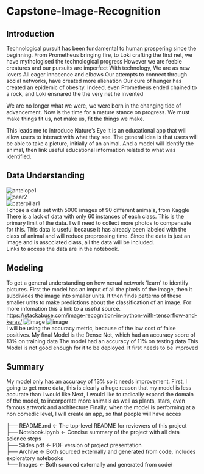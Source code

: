 # Capstone-Image-Recognition
## Introduction
Technological pursuit has been fundamental to human prospering  since the beginning.
From Prometheus bringing fire, to Loki crafting the first net, we have mythologised the technological progress
However we are feeble creatures and our pursuits are imperfect
With technology, 
We are as new lovers 
All eager innocence and elbows
Our attempts to connect through social networks, have created more alienation
Our cure of hunger has created an epidemic of obesity.
Indeed, even Prometheus ended chained to a rock, and Loki ensnared the the very net he invented

We are no longer what we were, we were born in the changing tide of advancement.
Now is the time for a mature stance on progress.
We must make things fit us, not make us, fit the things we make.

This leads me to introduce Nature’s Eye
It is an educational app that will allow users to interact with what they see.
The general idea is that users will be able to take a picture, initially of an animal. 
And a model will identify the animal, then link useful educational information related to what was identified.

## Data Understanding

![antelope1](https://user-images.githubusercontent.com/92397941/151287811-5db0bad2-53f2-445d-9bd0-a7aa8cb1c6e1.jpg)\
![bear2](https://user-images.githubusercontent.com/92397941/151287842-ff6ca184-3ffe-41c8-9836-8f3599a53bf3.jpg)\
![caterpillar1](https://user-images.githubusercontent.com/92397941/151287860-c617fcb2-544f-4e33-8231-04350f1b6411.jpg)\
I chose a data set with 5000 images of 90 different animals, from Kaggle There is a lack of data with only 60 instances of each class. This is the primary limit of the data. I will need to collect more photos to compensate for this. This data is useful because it has already been labeled with the class of animal and will reduce preprossing time. Since the data is just an image and is associated class, all the data will be included.\
Links to access the data are in the notebook.
## Modeling
To get a general understanding on how nerual network 'learn' to identify pictures. First the model has an imput of all the pixels of the image, then it subdivides the image into smaller units. It then finds patterns of these smaller units to make predictions about the classification of an image. For more infomation this a link to a useful source. https://stackabuse.com/image-recognition-in-python-with-tensorflow-and-keras/
![image](https://user-images.githubusercontent.com/92397941/150362319-7029fa69-1e60-4362-992b-ec8ac30a84ae.png)
![image](https://user-images.githubusercontent.com/92397941/150362354-53cf5ee7-0a36-4c1e-b0d8-2651c806a9fa.png)\
I will be using the accuracy metric, because of the low cost of false positives. My final Model is the Dense Net, which had an accuracy score of 13% on training data The model had an accuracy of 11% on testing data This Model is not good enough for it to be deployed. It first needs to be improved


## Summary
My model only has an accuracy of 13% so it needs improvement.
First, I going to get more data, this is clearly a huge reason that my model is less accurate than i would like
Next, I would like to radically expand the domain of the model, to incorporate more animals as well as plants, stars, even famous artwork and architecture
Finally, when the model is performing at a non comedic level, I will create an app, so that people will have acces

├── README.md                               <- The top-level README for reviewers of this project\
├── Notebook.ipynb                          <- Concise summary of the project with all data science steps\
├── Slides.pdf                              <- PDF version of project presentation\
├── Archive                                 <- Both sourced externally and generated from code, includes exploratory notebooks\
└── Images                                  <- Both sourced externally and generated from code\
